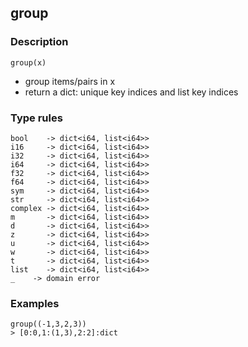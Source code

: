 ## group

### Description

`group(x)`

- group items/pairs in x
- return a dict: unique key indices and list key indices

### Type rules

```no-highlight
bool    -> dict<i64, list<i64>>
i16     -> dict<i64, list<i64>>
i32     -> dict<i64, list<i64>>
i64     -> dict<i64, list<i64>>
f32     -> dict<i64, list<i64>>
f64     -> dict<i64, list<i64>>
sym     -> dict<i64, list<i64>>
str     -> dict<i64, list<i64>>
complex -> dict<i64, list<i64>>
m       -> dict<i64, list<i64>>
d       -> dict<i64, list<i64>>
z       -> dict<i64, list<i64>>
u       -> dict<i64, list<i64>>
w       -> dict<i64, list<i64>>
t       -> dict<i64, list<i64>>
list    -> dict<i64, list<i64>>
_    -> domain error
```

### Examples

```no-highlight
group((-1,3,2,3))
> [0:0,1:(1,3),2:2]:dict
```
